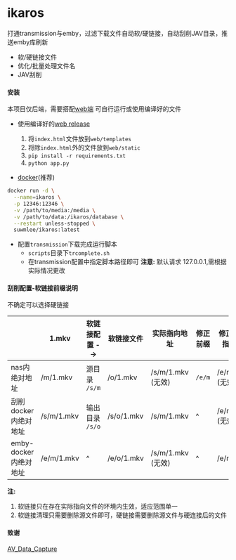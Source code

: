 
# ikaros

打通transmission与emby，过滤下载文件自动软/硬链接，自动刮削JAV目录，推送emby库刷新

- 软/硬链接文件
- 优化/批量处理文件名
- JAV刮削

#### 安装

本项目仅后端，需要搭配[web端](https://github.com/Suwmlee/ikaros-web)
可自行运行或使用编译好的文件

- 使用编译好的[web  release](https://github.com/Suwmlee/Spike/tree/release)
  1. 将`index.html`文件放到`web/templates`
  2. 将除`index.html`外的文件放到`web/static`
  3. `pip install -r requirements.txt`
  4. `python app.py`

- [docker](https://registry.hub.docker.com/r/suwmlee/ikaros)(推荐)
```sh
docker run -d \
  --name=ikaros \
  -p 12346:12346 \
  -v /path/to/media:/media \
  -v /path/to/data:/ikaros/database \
  --restart unless-stopped \
  suwmlee/ikaros:latest
```

- 配置`transmission`下载完成运行脚本
  - `scripts`目录下`trcomplete.sh`
  - 在transmission配置中指定脚本路径即可
__注意:__ 默认请求 127.0.0.1,需根据实际情况更改

#### 刮削配置-软链接前缀说明

不确定可以选择硬链接

|                       | 1.mkv      | 软链接配置 -->  | 软链接文件 | 实际指向地址      | 修正前缀 | 修正后实际指向地址 |
| --------------------- | ---------- | --------------- | ---------- | ----------------- | -------- | ------------------ |
| nas内绝对地址         | /m/1.mkv   | 源目录 `/s/m`   | /o/1.mkv   | /s/m/1.mkv (无效) | `/e/m`   | /e/m/1.mkv (无效)  |
| 刮削docker内绝对地址  | /s/m/1.mkv | 输出目录 `/s/o` | /s/o/1.mkv | /s/m/1.mkv        | ^        | /e/m/1.mkv (无效)  |
| emby-docker内绝对地址 | /e/m/1.mkv | ^               | /e/o/1.mkv | /s/m/1.mkv (无效) | ^        | /e/m/1.mkv         |

__注:__
1. 软链接只在存在实际指向文件的环境内生效，适应范围单一
2. 软链接清理只需要删除源文件即可，硬链接需要删除源文件与硬连接后的文件


#### 致谢

[AV_Data_Capture](https://github.com/yoshiko2/AV_Data_Capture)
